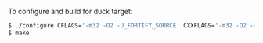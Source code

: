 To configure and build for duck target:

```bash
$ ./configure CFLAGS='-m32 -O2 -U_FORTIFY_SOURCE' CXXFLAGS='-m32 -O2 -U_FORTIFY_SOURCE' LDFLAGS=-m32 --disable-shared duck
$ make
```

